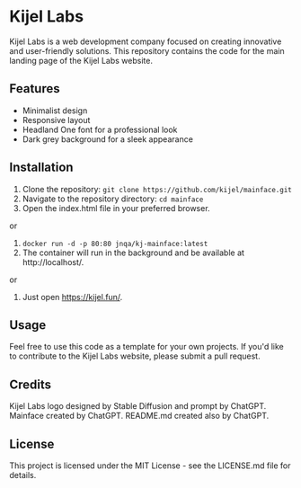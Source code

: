# Kijel Labs

Kijel Labs is a web development company focused on creating innovative and user-friendly solutions. This repository contains the code for the main landing page of the Kijel Labs website.

## Features

- Minimalist design
- Responsive layout
- Headland One font for a professional look
- Dark grey background for a sleek appearance

## Installation

1. Clone the repository: `git clone https://github.com/kijel/mainface.git`
2. Navigate to the repository directory: `cd mainface`
3. Open the index.html file in your preferred browser.
   
or
1. `docker run -d -p 80:80 jnqa/kj-mainface:latest`
2. The container will run in the background and be available at http://localhost/.
   
or
1. Just open https://kijel.fun/.
   

## Usage

Feel free to use this code as a template for your own projects. If you'd like to contribute to the Kijel Labs website, please submit a pull request.

## Credits

Kijel Labs logo designed by Stable Diffusion and prompt by ChatGPT.
Mainface created by ChatGPT. README.md created also by ChatGPT.

## License

This project is licensed under the MIT License - see the LICENSE.md file for details.
